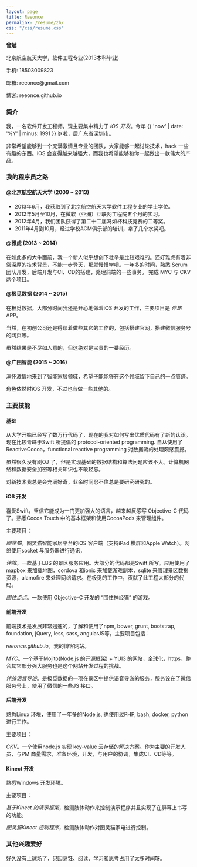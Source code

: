 ```yaml
---
layout: page
title: Reeonce
permalink: /resume/zh/
css: "/css/resume.css"
---
```


<div id="contact-me">
  <p><strong>曾斌</strong></p>
  <p>北京航空航天大学，软件工程专业(2013本科毕业)</p>
  <p>手机: 18503009823</p>
  <p>邮箱: reeonce@gmail.com</p>
  <p>博客: reeonce.github.io</p>
</div>

### 简介

我，一名软件开发工程师，现主要集中精力于 *iOS 开发*。今年 {{ 'now' | date: '%Y' | minus: 1991 }} 岁啦，居广东省深圳市。

非常希望能够到一个充满激情且专业的团队，大家能够一起讨论技术，hack 一些有趣的东西。iOS 会变得越来越强大，而我也希望能够和你一起做出一款伟大的产品。

### 我的程序员之路

<div class="content">
  <h4>@北京航空航天大学 (2009 ~ 2013)</h4>
  <ul>
    <li>2013年6月，我获取到了北京航空航天大学软件工程专业的学士学位。</li>
    <li>2012年5月至10月，在微软（亚洲）互联网工程院五个月的实习。</li>
    <li>2012年4月，我们团队获得了第二十二届冯如杯科技竞赛的二等奖。</li>
    <li>2011年4月到10月，经过学校ACM俱乐部的培训，拿了几个水奖吧。</li>
  </ul>
</div>
<div class="content">
  <h4>@雅虎 (2013 ~ 2014)</h4>
  <p>在如此多的大牛面前，我一个新人似乎想创下壮举是比较艰难的。还好雅虎有着非常深厚的技术背景，不能一步登天，那就慢慢学呗。一年多的时间，熟悉 Scrum 团队开发，后端开发与CI、CD的搭建，处理前端的一些事务。
    完成 MYC 与 CKV 两个项目。
  </p>
</div>
<div class="content">
  <h4>@极觅数据 (2014 ~ 2015)</h4>
  <p>在极觅数据，大部分时间我还是开心地做着iOS 开发的工作，主要项目是 <em>伴旅</em> APP。</p>
  <p>当然，在初创公司还是得帮着做些其它的工作的，包括搭建官网，搭建微信服务号的网页等。</p>
  <p>虽然结果是不尽如人意的，但这绝对是宝贵的一番经历。</p>
</div>
<div class="content">
  <h4>@广田智能 (2015 ~ 2016)</h4>
  <p>满怀激情地来到了智能家居领域，希望子能能够在这个领域留下自己的一点痕迹。</p>
  <p>角色依然时iOS 开发，不过也有做一些其他的。</p>
</div>

### 主要技能

#### 基础
  从大学开始已经写了数万行代码了，现在的我对如何写出优质代码有了新的认识。现在比较青睐于Swift 所提倡的 protocol-oriented programming. 自从使用了 ReactiveCocoa，functional reactive programming 对数据流的处理颇感震撼。

  虽然很久没有刷OJ 了，但是实现基础的数据结构和算法问题应该不大。计算机网络和数据安全加密等相关知识也不敢轻忘。

  对新技术我总是会充满好奇，业余时间忍不住总是要研究研究的。

#### iOS 开发
  喜爱Swift，坚信它能成为一门更加强大的语言，越来越反感写 Objective-C 代码了。熟悉Cocoa Touch 中的基本框架和使用CocoaPods 来管理组件。

  主要项目：

  *图灵猫*。图灵猫智能家居平台的iOS 客户端（支持iPad 横屏和Apple Watch）。网络使用socket 与服务器进行通讯，

  *伴旅*。一款基于LBS 的景区服务应用。大部分的代码都是Swift 所写。应用使用了mapbox 来加载地图，cordova 和ionic 来加载游戏副本，sqlite 来管理景区数据资源，alamofire 来处理网络请求。在极觅的工作中，贡献了此工程大部分的代码。

  *围住点点*。一款使用 Objective-C 开发的 “围住神经猫” 的游戏。

#### 前端开发
  前端技术是发展非常迅速的，了解和使用了npm, bower, grunt, bootstrap, foundation, jQuery, less, sass, angularJS等。主要项目包括：

  *reeonce.github.io*。我的博客网站。

  *MYC*。一个基于Mojito(Node.js 的开源框架) + YUI3 的网站，全球化，https，整合其它部分强大服务也是这个网站开发过程的挑战。

  *伴旅语音导游*。是极觅数据的一项在景区中提供语音导游的服务，服务设在了微信服务号上，使用了微信的一些JS 接口。

#### 后端开发
  熟悉Linux 环境，使用了一年多的Node.js, 也使用过PHP, bash, docker, python 进行工作。

  主要项目：

  *CKV*。一个使用node.js 实现 key-value 云存储的解决方案。作为主要的开发人员，与PM 商量需求，准备环境，开发，与用户的协调，集成CI、CD等等。

#### Kinect 开发
  熟悉Windows 开发环境。

  主要项目：

  *基于Kinect 的演示框架*，检测肢体动作来控制演示程序并且实现了在屏幕上书写的功能。

  *图灵猫Kinect 控制程序*，检测肢体动作对图灵猫家电进行控制。

### 其他兴趣爱好

好久没有上球场了，只因烹饪、阅读、学习和思考占用了太多时间呀。
